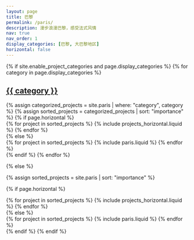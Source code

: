 ```yaml
---
layout: page
title: 巴黎
permalink: /paris/
description: 漫步浪漫巴黎，感受法式风情
nav: true
nav_order: 1
display_categories: [巴黎, 大巴黎地区]
horizontal: false
---
```


<!-- pages/paris.md -->
<div class="projects">
{% if site.enable_project_categories and page.display_categories %}
  <!-- Display categorized projects -->
  {% for category in page.display_categories %}
  <a id="{{ category }}" href=".#{{ category }}">
    <h2 class="category">{{ category }}</h2>
  </a>
  {% assign categorized_projects = site.paris | where: "category", category %}
  {% assign sorted_projects = categorized_projects | sort: "importance" %}
  <!-- Generate cards for each project -->
  {% if page.horizontal %}
  <div class="container">
    <div class="row row-cols-1 row-cols-md-2">
    {% for project in sorted_projects %}
      {% include projects_horizontal.liquid %}
    {% endfor %}
    </div>
  </div>
  {% else %}
  <div class="row row-cols-1 row-cols-md-3">
    {% for project in sorted_projects %}
      {% include paris.liquid %}
    {% endfor %}
  </div>
  {% endif %}
  {% endfor %}

{% else %}

<!-- Display projects without categories -->

{% assign sorted_projects = site.paris | sort: "importance" %}

  <!-- Generate cards for each project -->

{% if page.horizontal %}

  <div class="container">
    <div class="row row-cols-1 row-cols-md-2">
    {% for project in sorted_projects %}
      {% include projects_horizontal.liquid %}
    {% endfor %}
    </div>
  </div>
  {% else %}
  <div class="row row-cols-1 row-cols-md-3">
    {% for project in sorted_projects %}
      {% include paris.liquid %}
    {% endfor %}
  </div>
  {% endif %}
{% endif %}
</div>
